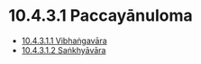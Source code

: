 

# 10.4.3.1 Paccayānuloma

* [10.4.3.1.1 Vibhaṅgavāra](10.4.3.1/10.4.3.1.1.md)
* [10.4.3.1.2 Saṅkhyāvāra](10.4.3.1/10.4.3.1.2.md)



